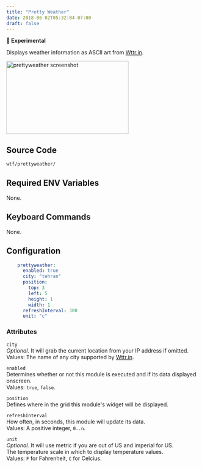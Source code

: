 ```yaml
---
title: "Pretty Weather"
date: 2018-06-02T05:32:04-07:00
draft: false
---
```


**🔬 Experimental**

Displays weather information as ASCII art from
[Wttr.in](http://wttr.in).

<img src="/imgs/modules/prettyweather.png" width="320" height="191" alt="prettyweather screenshot" />

## Source Code

```bash
wtf/prettyweather/
```

## Required ENV Variables

None.

## Keyboard Commands

None.

## Configuration

```yaml
    prettyweather:
      enabled: true
      city: "tehran"
      position:
        top: 3
        left: 5
        height: 1
        width: 1
      refreshInterval: 300
      unit: "c"
```

### Attributes

`city` <br />
_Optional_. It will grab the current location from your IP address if
omitted.<br />
Values: The name of any city supported by [Wttr.in](http://wttr.in).

`enabled` <br />
Determines whether or not this module is executed and if its data displayed onscreen. <br />
Values: `true`, `false`.

`position` <br />
Defines where in the grid this module's widget will be displayed. <br />

`refreshInterval` <br />
How often, in seconds, this module will update its data. <br />
Values: A positive integer, `0..n`.

`unit` <br />
_Optional_. It will use metric if you are out of US and imperial for US.<br />
The temperature scale in which to display temperature values. <br />
Values: `F` for Fahrenheit, `C` for Celcius.
